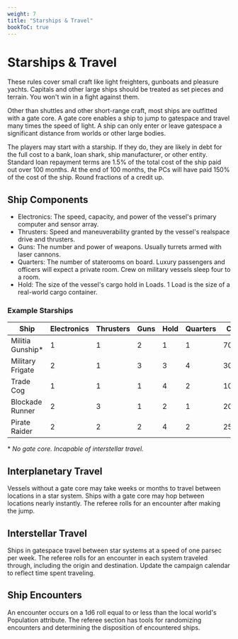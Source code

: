 ```yaml
---
weight: 7
title: "Starships & Travel"
bookToC: true
---
```


# Starships & Travel
These rules cover small craft like light freighters, gunboats and pleasure yachts. Capitals and other large ships should be treated as set pieces and terrain. You won't win in a fight against them.

Other than shuttles and other short-range craft, most ships are outfitted with a gate core. A gate core enables a ship to jump to gatespace and travel many times the speed of light. A ship can only enter or leave gatespace a significant distance from worlds or other large bodies.

The players may start with a starship. If they do, they are likely in debt for the full cost to a bank, loan shark, ship manufacturer, or other entity. Standard loan repayment terms are 1.5% of the total cost of the ship paid out over 100 months. At the end of 100 months, the PCs will have paid 150% of the cost of the ship. Round fractions of a credit up.

## Ship Components
* Electronics: The speed, capacity, and power of the vessel's primary computer and sensor array.
* Thrusters: Speed and maneuverability granted by the vessel's realspace drive and thrusters.
* Guns: The number and power of weapons. Usually turrets armed with laser cannons.
* Quarters: The number of staterooms on board. Luxury passengers and officers will expect a private room. Crew on military vessels sleep four to a room.
* Hold: The size of the vessel's cargo hold in Loads. 1 Load is the size of a real-world cargo container.

### Example Starships

| Ship | Electronics | Thrusters | Guns | Hold     | Quarters | Cost |
|------|---------|-------------|------|----------|-----------|-|
| Militia Gunship* | 1 | 1 | 2 | 1 | 1 | 700c | 
| Military Frigate | 2 | 1 | 3 | 3 | 4 | 3000c |
| Trade Cog | 1 | 1 | 1 | 4 | 2 | 1000c |
| Blockade Runner | 2 | 3 | 1 | 2 | 1 | 2000c |
| Pirate Raider | 2 | 2 | 2 | 4 | 2 | 2500c |

\* *No gate core. Incapable of interstellar travel.*

## Interplanetary Travel
Vessels without a gate core may take weeks or months to travel between locations in a star system. Ships with a gate core may hop between locations nearly instantly. The referee rolls for an encounter after making the jump.

## Interstellar Travel
Ships in gatespace travel between star systems at a speed of one parsec per week. The referee rolls for an encounter in each system traveled through, including the origin and destination. Update the campaign calendar to reflect time spent traveling.

## Ship Encounters
An encounter occurs on a 1d6 roll equal to or less than the local world's Population attribute. The referee section has tools for randomizing encounters and determining the disposition of encountered ships.